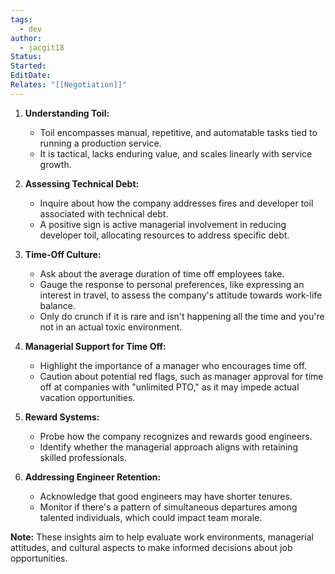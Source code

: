 ```yaml
---
tags:
  - dev
author:
  - jacgit18
Status: 
Started: 
EditDate: 
Relates: "[[Negotiation]]"
---
```

1. **Understanding Toil:**
   - Toil encompasses manual, repetitive, and automatable tasks tied to running a production service.
   - It is tactical, lacks enduring value, and scales linearly with service growth.

2. **Assessing Technical Debt:**
   - Inquire about how the company addresses fires and developer toil associated with technical debt.
   - A positive sign is active managerial involvement in reducing developer toil, allocating resources to address specific debt.

3. **Time-Off Culture:**
   - Ask about the average duration of time off employees take.
   - Gauge the response to personal preferences, like expressing an interest in travel, to assess the company's attitude towards work-life balance.
   - Only do crunch if it is rare and isn't happening all the time and you're not in an actual toxic environment.

4. **Managerial Support for Time Off:**
   - Highlight the importance of a manager who encourages time off.
   - Caution about potential red flags, such as manager approval for time off at companies with "unlimited PTO," as it may impede actual vacation opportunities.

5. **Reward Systems:**
   - Probe how the company recognizes and rewards good engineers.
   - Identify whether the managerial approach aligns with retaining skilled professionals.

6. **Addressing Engineer Retention:**
   - Acknowledge that good engineers may have shorter tenures.
   - Monitor if there's a pattern of simultaneous departures among talented individuals, which could impact team morale.


**Note:** These insights aim to help evaluate work environments, managerial attitudes, and cultural aspects to make informed decisions about job opportunities.




